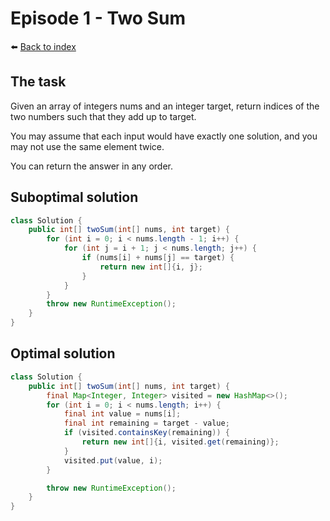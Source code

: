 # Episode 1 - Two Sum

⬅️ [Back to index](README.md)

## The task

Given an array of integers nums and an integer target, return indices of the two numbers such that they add up to target.

You may assume that each input would have exactly one solution, and you may not use the same element twice.

You can return the answer in any order.

## Suboptimal solution

```java
class Solution {
    public int[] twoSum(int[] nums, int target) {
        for (int i = 0; i < nums.length - 1; i++) {
            for (int j = i + 1; j < nums.length; j++) {
                if (nums[i] + nums[j] == target) {
                    return new int[]{i, j};
                }
            }
        }
        throw new RuntimeException();
    }
}
```

## Optimal solution

```java
class Solution {
    public int[] twoSum(int[] nums, int target) {
        final Map<Integer, Integer> visited = new HashMap<>();
        for (int i = 0; i < nums.length; i++) {
            final int value = nums[i];
            final int remaining = target - value; 
            if (visited.containsKey(remaining)) {
                return new int[]{i, visited.get(remaining)};
            }
            visited.put(value, i);
        }

        throw new RuntimeException();
    }
}
```